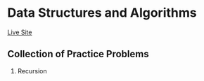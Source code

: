 # Data Structures and Algorithms

[Live Site](https://bix6.github.io/data-structures-and-algorithms/)

## Collection of Practice Problems

1. Recursion
